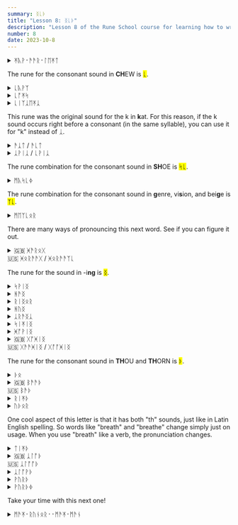 ```yaml
---
summary: ᛝᚳᚦ
title: "Lesson 8: ᛝᚳᚦ"
description: "Lesson 8 of the Rune School course for learning how to write Modern English with the Anglo-Saxon futhorc"
number: 8
date: 2023-10-8
---
```


<details>
    <summary>ᛡᚣᚹ᛫​ᚫᚫᚱ᛫​ᛚᛖᛡᛏ</summary>
    <p>You are late</p>
</details>

The rune for the consonant sound in <strong>CH</strong>EW is <mark>ᚳ</mark>.

<details>
    <summary>ᚳᚣᚹᛉ</summary>
    <p>choose</p>
</details>

<details>
    <summary>ᚳᚩᛡᛋ</summary>
    <p>choice</p>
</details>

<details>
    <summary>ᚳᛁᛉᛣᛖᛡᛣ</summary>
    <p>cheesecake</p>
</details>

This rune was the original sound for the k in <strong>k</strong>at. For this reason, if the k sound occurs right before a consonant (in the same syllable), you can use it for "k" instead of ᛣ.

<details>
    <summary>ᚫᛣᛏ / ᚫᚳᛏ</summary>
    <p>act</p>
</details>

<details>
    <summary>ᛣᚹᛁᛣ / ᚳᚹᛁᛣ</summary>
    <p>quick</p>
</details>


The rune combination for the consonant sound in <strong>SH</strong>OE is <mark>ᛋᚳ</mark>.

<details>
    <summary>ᛗᚣᛋᚳᛄ</summary>
    <p>mushy</p>
</details>

The rune combination for the consonant sound in <strong>g</strong>enre, vi<strong>s</strong>ion, and bei<strong>g</strong>e is <mark>ᛉᚳ</mark>.

<details>
    <summary>ᛗᛖᛉᚳᛟᚱ</summary>
    <p>measure</p>
</details>

There are many ways of pronouncing this next word. See if you can figure it out.

<details>
    <summary>🇬🇧 ᚸᚫᚱᛟᚷ<br>🇺🇸 ᚸᛟᚱᚫᚫᚷ / ᚸᛟᚱᚫᚫᛉᚳ</summary>
    <p>garage</p>
</details>

The rune for the sound in -i<strong>ng</strong> is <mark>ᛝ</mark>.

<details>
    <summary>ᛋᚹᛁᛝ</summary>
    <p>swing</p>
</details>

<details>
    <summary>ᚻᚫᛝ</summary>
    <p>hang</p>
</details>

<details>
    <summary>ᚱᛁᛝᛟᚱ</summary>
    <p>ringer</p>
</details>

<details>
    <summary>ᚻᚢᛝ</summary>
    <p>hung</p>
</details>

<details>
    <summary>ᛣᚱᚫᛝᛣ</summary>
    <p>crank</p>
</details>

<details>
    <summary>ᛋᛁᛡᛁᛝ</summary>
    <p>seeing</p>
</details>

<details>
    <summary>ᚸᚩᚹᛁᛝ</summary>
    <p>going</p>
</details>

<details>
    <summary>🇬🇧 ᚷᚩᚸᛁᛝ<br>🇺🇸 ᚷᚫᚫᚸᛁᛝ / ᚷᚩᚩᚸᛁᛝ</summary>
    <p>jogging</p>
</details>

The rune for the consonant sound in <strong>TH</strong>OU and <strong>TH</strong>ORN is <mark>ᚦ</mark>.

<details>
    <summary>ᚦᛟ</summary>
    <p>the</p>
</details>

<details>
    <summary>🇬🇧 ᛒᚫᚫᚦ<br>🇺🇸 ᛒᚫᚦ</summary>
    <p>bath</p>
</details>

<details>
    <summary>ᚱᛁᛡᚦ</summary>
    <p>wreath</p>
</details>

<details>
    <summary>ᚢᚦᛟᚱ</summary>
    <p>other</p>
</details>

One cool aspect of this letter is that it has both "th" sounds, just like in Latin English spelling. So words like "breath" and "breathe" change simply just on usage. When you use "breath" like a verb, the pronunciation changes.

<details>
    <summary>ᛏᛁᛡᚦ</summary>
    <p>teeth / teethe</p>
</details>

<details>
    <summary>🇬🇧 ᛣᛚᚩᚦ<br>🇺🇸 ᛣᛚᚩᚩᚦ</summary>
    <p>cloth</p>
</details>

<details>
    <summary>ᛣᛚᚩᚹᚦ</summary>
    <p>clothe</p>
</details>

<details>
    <summary>ᚹᚢᚱᚦ</summary>
    <p>worth</p>
</details>

<details>
    <summary>ᚹᚢᚱᚦᛄ</summary>
    <p>worthy</p>
</details>

Take your time with this next one!

<details>
    <summary>ᛗᚫᛡ᛫ᚱᚢᚾᛟᚱ᛫᛫ᛗᚫᛡ᛫ᛗᚫᚾ</summary>
    <p>My runner, my man</p>
</details>
